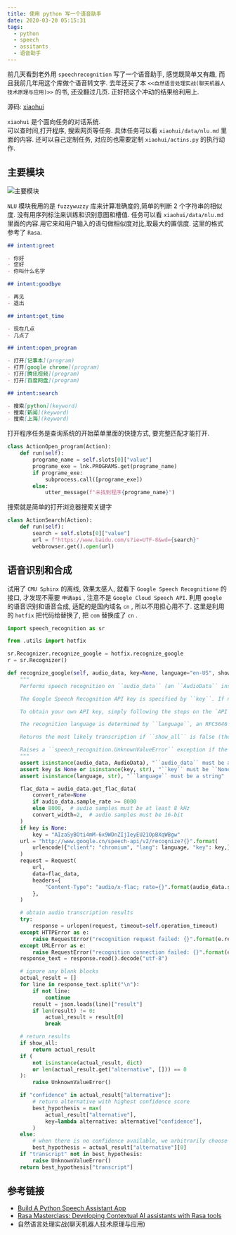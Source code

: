 ```yaml
---
title: 使用 python 写一个语音助手
date: 2020-03-20 05:15:31
tags:
  - python
  - speech
  - assitants
  - 语音助手
---
```


前几天看到老外用 `speechrecognition` 写了一个语音助手, 感觉既简单又有趣,
而且我前几年用这个库做个语音转文字. 去年还买了本 `<<自然语言处理实战(聊天机器人技术原理与应用)>>` 的书,
还没翻过几页. 正好把这个冲动的结果给利用上.

源码: [xiaohui](https://github.com/dust8/xiaohui)

`xiaohui` 是个面向任务的对话系统.  
可以查时间,打开程序, 搜索网页等任务. 具体任务可以看 `xiaohui/data/nlu.md` 里面的内容.
还可以自己定制任务, 对应的也需要定制 `xiaohui/actins.py` 的执行动作.

## 主要模块

![主要模块](/blog/assert/2020-03-20.png)

`NLU` 模块我用的是 `fuzzywuzzy` 库来计算准确度的,简单的判断 2 个字符串的相似度. 没有用序列标注来训练和识别意图和槽值. 任务可以看 `xiaohui/data/nlu.md` 里面的内容.用它来和用户输入的语句做相似度对比,取最大的置信度. 这里的格式参考了 `Rasa`.

```markdown
## intent:greet

- 你好
- 您好
- 你叫什么名字

## intent:goodbye

- 再见
- 退出

## intent:get_time

- 现在几点
- 几点了

## intent:open_program

- 打开[记事本](program)
- 打开[google chrome](program)
- 打开[腾讯视频](program)
- 打开[百度网盘](program)

## intent:search

- 搜索[python](keyword)
- 搜索[新闻](keyword)
- 搜索[上海](keyword)
```

打开程序任务是查询系统的开始菜单里面的快捷方式, 要完整匹配才能打开.

```python
class ActionOpen_program(Action):
    def run(self):
        programe_name = self.slots[0]["value"]
        programe_exe = lnk.PROGRAMS.get(programe_name)
        if programe_exe:
            subprocess.call([programe_exe])
        else:
            utter_message(f"未找到程序{programe_name}")
```

搜索就是简单的打开浏览器搜索关键字

```python
class ActionSearch(Action):
    def run(self):
        search = self.slots[0]["value"]
        url = f"https://www.baidu.com/s?ie=UTF-8&wd={search}"
        webbrowser.get().open(url)
```

## 语音识别和合成

试用了 `CMU Sphinx` 的离线, 效果太感人, 就看下 `Google Speech Recognitione` 的接口, 才发现不需要 `申请api` , 注意不是 `Google Cloud Speech API`.
利用 `google` 的语音识别和语音合成, 适配的是国内域名 `cn` , 所以不用担心用不了. 这里是利用的 `hotfix` 把代码给替换了, 把 `com` 替换成了 `cn` .

```python
import speech_recognition as sr

from .utils import hotfix

sr.Recognizer.recognize_google = hotfix.recognize_google
r = sr.Recognizer()
```

```python
def recognize_google(self, audio_data, key=None, language="en-US", show_all=False):
    """
    Performs speech recognition on ``audio_data`` (an ``AudioData`` instance), using the Google Speech Recognition API.

    The Google Speech Recognition API key is specified by ``key``. If not specified, it uses a generic key that works out of the box. This should generally be used for personal or testing purposes only, as it **may be revoked by Google at any time**.

    To obtain your own API key, simply following the steps on the `API Keys <http://www.chromium.org/developers/how-tos/api-keys>`__ page at the Chromium Developers site. In the Google Developers Console, Google Speech Recognition is listed as "Speech API".

    The recognition language is determined by ``language``, an RFC5646 language tag like ``"en-US"`` (US English) or ``"fr-FR"`` (International French), defaulting to US English. A list of supported language tags can be found in this `StackOverflow answer <http://stackoverflow.com/a/14302134>`__.

    Returns the most likely transcription if ``show_all`` is false (the default). Otherwise, returns the raw API response as a JSON dictionary.

    Raises a ``speech_recognition.UnknownValueError`` exception if the speech is unintelligible. Raises a ``speech_recognition.RequestError`` exception if the speech recognition operation failed, if the key isn't valid, or if there is no internet connection.
    """
    assert isinstance(audio_data, AudioData), "``audio_data`` must be audio data"
    assert key is None or isinstance(key, str), "``key`` must be ``None`` or a string"
    assert isinstance(language, str), "``language`` must be a string"

    flac_data = audio_data.get_flac_data(
        convert_rate=None
        if audio_data.sample_rate >= 8000
        else 8000,  # audio samples must be at least 8 kHz
        convert_width=2,  # audio samples must be 16-bit
    )
    if key is None:
        key = "AIzaSyBOti4mM-6x9WDnZIjIeyEU21OpBXqWBgw"
    url = "http://www.google.cn/speech-api/v2/recognize?{}".format(
        urlencode({"client": "chromium", "lang": language, "key": key,})
    )
    request = Request(
        url,
        data=flac_data,
        headers={
            "Content-Type": "audio/x-flac; rate={}".format(audio_data.sample_rate)
        },
    )

    # obtain audio transcription results
    try:
        response = urlopen(request, timeout=self.operation_timeout)
    except HTTPError as e:
        raise RequestError("recognition request failed: {}".format(e.reason))
    except URLError as e:
        raise RequestError("recognition connection failed: {}".format(e.reason))
    response_text = response.read().decode("utf-8")

    # ignore any blank blocks
    actual_result = []
    for line in response_text.split("\n"):
        if not line:
            continue
        result = json.loads(line)["result"]
        if len(result) != 0:
            actual_result = result[0]
            break

    # return results
    if show_all:
        return actual_result
    if (
        not isinstance(actual_result, dict)
        or len(actual_result.get("alternative", [])) == 0
    ):
        raise UnknownValueError()

    if "confidence" in actual_result["alternative"]:
        # return alternative with highest confidence score
        best_hypothesis = max(
            actual_result["alternative"],
            key=lambda alternative: alternative["confidence"],
        )
    else:
        # when there is no confidence available, we arbitrarily choose the first hypothesis.
        best_hypothesis = actual_result["alternative"][0]
    if "transcript" not in best_hypothesis:
        raise UnknownValueError()
    return best_hypothesis["transcript"]
```

## 参考链接

- [Build A Python Speech Assistant App](https://www.youtube.com/watch?v=x8xjj6cR9Nc)
- [Rasa Masterclass: Developing Contextual AI assistants with Rasa tools](https://www.youtube.com/playlist?list=PL75e0qA87dlHQny7z43NduZHPo6qd-cRc)
- 自然语言处理实战(聊天机器人技术原理与应用)
